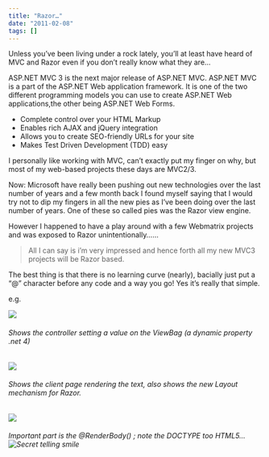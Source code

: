 ```yaml
---
title: "Razor…"
date: "2011-02-08"
tags: []
---
```


Unless you’ve been living under a rock lately, you’ll at least have heard of MVC and Razor even if you don’t really know what they are…

ASP.NET MVC 3 is the next major release of ASP.NET MVC. ASP.NET MVC is a part of the ASP.NET Web application framework. It is one of the two different programming models you can use to create ASP.NET Web applications,the other being ASP.NET Web Forms.

- Complete control over your HTML Markup
- Enables rich AJAX and jQuery integration
- Allows you to create SEO-friendly URLs for your site
- Makes Test Driven Development (TDD) easy

I personally like working with MVC, can’t exactly put my finger on why, but most of my web-based projects these days are MVC2/3.

Now: Microsoft have really been pushing out new technologies over the last number of years and a few month back I found myself saying that I would try not to dip my fingers in all the new pies as I’ve been doing over the last number of years. One of these so called pies was the Razor view engine.

However I happened to have a play around with a few Webmatrix projects and was exposed to Razor unintentionally……

> All I can say is i’m very impressed and hence forth all my new MVC3 projects will be Razor based.

The best thing is that there is no learning curve (nearly), bacially just put a “@” character before any code and a way you go! Yes it’s really that simple.

e.g.

![](/images//blog/image.axd?picture=image_thumb_7.png)

###### Shows the controller setting a value on the ViewBag (a dynamic property .net 4)

![](/images//blog/image.axd?picture=image_thumb_8.png)

###### Shows the client page rendering the text, also shows the new Layout mechanism for Razor.

![](/images//blog/image.axd?picture=image_thumb_9.png)

###### Important part is the @RenderBody() ; note the DOCTYPE too HTML5…![Secret telling smile](/blog/image.axd?picture=wlEmoticon-secrettellingsmile.png)
